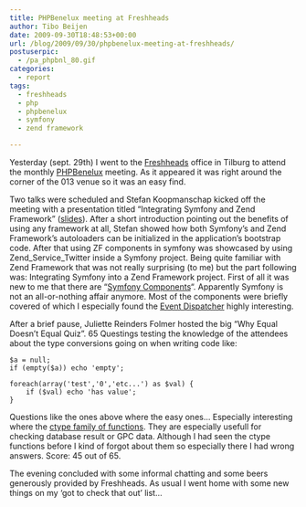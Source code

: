 ```yaml
---
title: PHPBenelux meeting at Freshheads
author: Tibo Beijen
date: 2009-09-30T18:48:53+00:00
url: /blog/2009/09/30/phpbenelux-meeting-at-freshheads/
postuserpic:
  - /pa_phpbnl_80.gif
categories:
  - report
tags:
  - freshheads
  - php
  - phpbenelux
  - symfony
  - zend framework

---
```

Yesterday (sept. 29th) I went to the [Freshheads][1] office in Tilburg to attend the monthly [PHPBenelux][2] meeting. As it appeared it was right around the corner of the 013 venue so it was an easy find. 

Two talks were scheduled and Stefan Koopmanschap kicked off the meeting with a presentation titled &#8220;Integrating Symfony and Zend Framework&#8221; ([slides][3]). After a short introduction pointing out the benefits of using any framework at all, Stefan showed how both Symfony&#8217;s and Zend Framework&#8217;s autoloaders can be initialized in the application&#8217;s bootstrap code. After that using ZF components in symfony was showcased by using Zend\_Service\_Twitter inside a Symfony project. Being quite familiar with Zend Framework that was not really surprising (to me) but the part following was: Integrating Symfony into a Zend Framework project. First of all it was new to me that there are &#8220;[Symfony Components][4]&#8220;. Apparently Symfony is not an all-or-nothing affair anymore. Most of the components were briefly covered of which I especially found the [Event Dispatcher][5] highly interesting.

After a brief pause, Juliette Reinders Folmer hosted the big &#8220;Why Equal Doesn&#8217;t Equal Quiz&#8221;. 65 Questings testing the knowledge of the attendees about the type conversions going on when writing code like:

    $a = null;
    if (empty($a)) echo 'empty';
    
    foreach(array('test','0','etc...') as $val) {
        if ($val) echo 'has value';
    }
    

Questions like the ones above where the easy ones&#8230; Especially interesting where the [ctype family of functions][6]. They are especially usefull for checking database result or GPC data. Although I had seen the ctype functions before I kind of forgot about them so especially there I had wrong answers. Score: 45 out of 65.

The evening concluded with some informal chatting and some beers generously provided by Freshheads. As usual I went home with some new things on my &#8216;got to check that out&#8217; list&#8230;

 [1]: http://www.freshheads.com/
 [2]: http://www.phpbenelux.eu/
 [3]: http://www.slideshare.net/skoop/integrating-symfony-and-zend-framework-2097969
 [4]: http://components.symfony-project.org/
 [5]: http://components.symfony-project.org/event-dispatcher/
 [6]: http://nl.php.net/manual/en/book.ctype.php